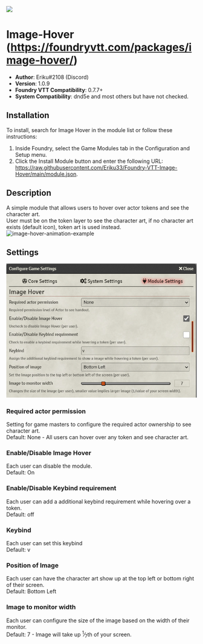 ![](https://img.shields.io/badge/Foundry-v0.7.7-informational)

# Image-Hover (https://foundryvtt.com/packages/image-hover/)

* **Author**: Eriku#2108 (Discord)
* **Version**: 1.0.9
* **Foundry VTT Compatibility**: 0.7.7+
* **System Compatibility**: dnd5e and most others but have not checked.

## Installation
To install, search for Image Hover in the module list or follow these instructions:

1.  Inside Foundry, select the Game Modules tab in the Configuration and Setup menu.
2.  Click the Install Module button and enter the following URL:<br>https://raw.githubusercontent.com/Eriku33/Foundry-VTT-Image-Hover/main/module.json.

## Description
A simple module that allows users to hover over actor tokens and see the character art.<br>
User must be on the token layer to see the character art, if no character art exists (default icon), token art is used instead.
![image-hover-animation-example](pics/image-hover-animation-example.gif)

## Settings
![preview](pics/image-hover-settings.png?raw=true)
### Required actor permission
Setting for game masters to configure the required actor ownership to see character art.<br>
Default: None - All users can hover over any token and see character art.
### Enable/Disable Image Hover
Each user can disable the module.<br>
Default: On
### Enable/Disable Keybind requirement
Each user can add a additional keybind requirement while hovering over a token.<br>
Default: off
### Keybind
Each user can set this keybind<br>
Default: v
### Position of Image
Each user can have the character art show up at the top left or bottom right of their screen.<br>
Default: Bottom Left
### Image to monitor width
Each user can configure the size of the image based on the width of their monitor.<br>
Default: 7 - Image will take up <sup>1</sup>&frasl;<sub>7</sub>th of your screen.
